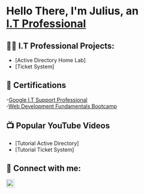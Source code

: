 <h1>Hello There, I'm Julius, an <br/><a href="https://www.linkedin.com/in/juliuswhitehead/">I.T Professional</a></h1>

<h2>👨‍💻 I.T Professional Projects:</h2>

  - [Active Directory Home Lab]
  - [Ticket System]

<h2>📄 Certifications</h2>
  -<a href="https://www.linkedin.com/in/juliuswhitehead/overlay/1712152072854/single-media-viewer/?profileId=ACoAABLTBYkBxgdkVbPG1O49BN14w6suHHU6Bts">Google I.T Support Professional</a><br/>
  -<a href="https://www.linkedin.com/in/juliuswhitehead/overlay/1635535271276/single-media-viewer/?profileId=ACoAABLTBYkBxgdkVbPG1O49BN14w6suHHU6Bts">Web Development Fundamentals Bootcamp</a>
  
<h2>📺 Popular YouTube Videos</h2>

- [Tutorial Active Directory]
- [Tutorial Ticket System]
<h2> 🤳 Connect with me:</h2>

[<img align="left" alt="JuliusWhitehead | Linkedin" width="22px" src="https://cdn.jsdelivr.net/npm/simple-icons@v3/icons/linkedin.svg" />][linkedin]

[linkedin]: https://www.linkedin.com/in/juliuswhitehead

<!--
when your ready to update your channels add these
[<img align="left" alt="JoshMadakor | YouTube" width="22px" src="https://cdn.jsdelivr.net/npm/simple-icons@v3/icons/youtube.svg" />][youtube]
[<img align="left" alt="JoshMadakor | Twitter" width="22px" src="https://cdn.jsdelivr.net/npm/simple-icons@v3/icons/twitter.svg" />][twitter]
[<img align="left" alt="JoshMadakor | Instagram" width="22px" src="https://cdn.jsdelivr.net/npm/simple-icons@v3/icons/instagram.svg" />][instagram]

[twitter]: https://twitter.com/joshmadakor
[youtube]: https://www.youtube.com/c/joshmadakor
[instagram]: https://www.instagram.com/joshmadakor/
-->

<!--
**Jwhiteh28/Jwhiteh28** is a ✨ _special_ ✨ repository because its `README.md` (this file) appears on your GitHub profile.

Here are some ideas to get you started:

- 🔭 I’m currently working on ...
- 🌱 I’m currently learning ...
- 👯 I’m looking to collaborate on ...
- 🤔 I’m looking for help with ...
- 💬 Ask me about ...
- 📫 How to reach me: ...
- 😄 Pronouns: ...
- ⚡ Fun fact: ...
-->
